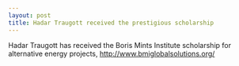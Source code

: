 ```yaml
---
layout: post
title: Hadar Traugott received the prestigious scholarship
---
```


Hadar Traugott has received the Boris Mints Institute scholarship for alternative energy projects, 
http://www.bmiglobalsolutions.org/ 